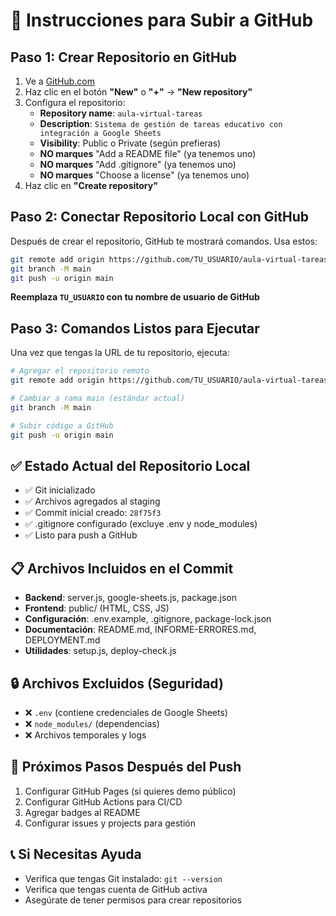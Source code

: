# 🚀 Instrucciones para Subir a GitHub

## Paso 1: Crear Repositorio en GitHub
1. Ve a [GitHub.com](https://github.com)
2. Haz clic en el botón **"New"** o **"+"** → **"New repository"**
3. Configura el repositorio:
   - **Repository name**: `aula-virtual-tareas`
   - **Description**: `Sistema de gestión de tareas educativo con integración a Google Sheets`
   - **Visibility**: Public o Private (según prefieras)
   - **NO marques** "Add a README file" (ya tenemos uno)
   - **NO marques** "Add .gitignore" (ya tenemos uno)
   - **NO marques** "Choose a license" (ya tenemos uno)
4. Haz clic en **"Create repository"**

## Paso 2: Conectar Repositorio Local con GitHub
Después de crear el repositorio, GitHub te mostrará comandos. Usa estos:

```bash
git remote add origin https://github.com/TU_USUARIO/aula-virtual-tareas.git
git branch -M main
git push -u origin main
```

**Reemplaza `TU_USUARIO` con tu nombre de usuario de GitHub**

## Paso 3: Comandos Listos para Ejecutar
Una vez que tengas la URL de tu repositorio, ejecuta:

```bash
# Agregar el repositorio remoto
git remote add origin https://github.com/TU_USUARIO/aula-virtual-tareas.git

# Cambiar a rama main (estándar actual)
git branch -M main

# Subir código a GitHub
git push -u origin main
```

## ✅ Estado Actual del Repositorio Local
- ✅ Git inicializado
- ✅ Archivos agregados al staging
- ✅ Commit inicial creado: `28f75f3`
- ✅ .gitignore configurado (excluye .env y node_modules)
- ✅ Listo para push a GitHub

## 📋 Archivos Incluidos en el Commit
- **Backend**: server.js, google-sheets.js, package.json
- **Frontend**: public/ (HTML, CSS, JS)
- **Configuración**: .env.example, .gitignore, package-lock.json
- **Documentación**: README.md, INFORME-ERRORES.md, DEPLOYMENT.md
- **Utilidades**: setup.js, deploy-check.js

## 🔒 Archivos Excluidos (Seguridad)
- ❌ `.env` (contiene credenciales de Google Sheets)
- ❌ `node_modules/` (dependencias)
- ❌ Archivos temporales y logs

## 🎯 Próximos Pasos Después del Push
1. Configurar GitHub Pages (si quieres demo público)
2. Configurar GitHub Actions para CI/CD
3. Agregar badges al README
4. Configurar issues y projects para gestión

## 📞 Si Necesitas Ayuda
- Verifica que tengas Git instalado: `git --version`
- Verifica que tengas cuenta de GitHub activa
- Asegúrate de tener permisos para crear repositorios
